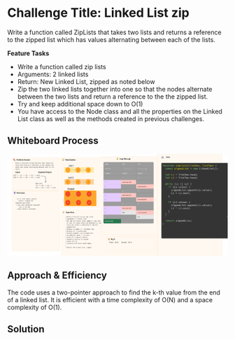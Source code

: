 # Challenge Title: Linked List zip
Write a function called ZipLists that takes two lists and returns a reference to the zipped list which has values alternating between each of the lists.

**Feature Tasks**

- Write a function called zip lists
- Arguments: 2 linked lists
- Return: New Linked List, zipped as noted below
- Zip the two linked lists together into one so that the nodes alternate between the two lists and return a reference to the the zipped list.
- Try and keep additional space down to O(1)
- You have access to the Node class and all the properties on the Linked List class as well as the methods created in previous challenges.

## Whiteboard Process
![Class 6 Whiteboard](codechallenge8.png)


## Approach & Efficiency
The code uses a two-pointer approach to find the k-th value from the end of a linked list. It is efficient with a time complexity of O(N) and a space complexity of O(1).

## Solution
<!-- Show how to run your code, and examples of it in action -->
